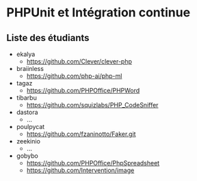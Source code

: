 # PHPUnit et Intégration continue

## Liste des étudiants

* ekalya
  * https://github.com/Clever/clever-php
* braiinless
  * https://github.com/php-ai/php-ml
* tagaz
  * https://github.com/PHPOffice/PHPWord
* tibarbu
  * https://github.com/squizlabs/PHP_CodeSniffer
* dastora
  * ...
* poulpycat
  * https://github.com/fzaninotto/Faker.git
* zeekinio
  * ...
* gobybo
  * https://github.com/PHPOffice/PhpSpreadsheet
  * https://github.com/Intervention/image
